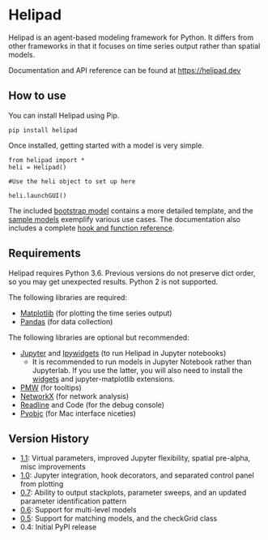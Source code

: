 # Helipad

Helipad is an agent-based modeling framework for Python. It differs from other frameworks in that it focuses on time series output rather than spatial models.

Documentation and API reference can be found at https://helipad.dev

## How to use

You can install Helipad using Pip.

	pip install helipad

Once installed, getting started with a model is very simple. 

	from helipad import *
	heli = Helipad()
	
	#Use the heli object to set up here
	
	heli.launchGUI()

The included [bootstrap model](https://github.com/charwick/helipad/blob/master/sample-models/bootstrap.py) contains a more detailed template, and the [sample models](https://github.com/charwick/helipad/tree/master/sample-models) exemplify various use cases. The documentation also includes a complete [hook and function reference](https://helipad.dev/functions/).

## Requirements

Helipad requires Python 3.6. Previous versions do not preserve dict order, so you may get unexpected results. Python 2 is not supported.

The following libraries are required:

* [Matplotlib](https://matplotlib.org/) (for plotting the time series output)
* [Pandas](https://pandas.pydata.org/) (for data collection)

The following libraries are optional but recommended:

* [Jupyter](https://jupyter.org/) and [Ipywidgets](https://pypi.org/project/ipywidgets/) (to run Helipad in Jupyter notebooks)
    * It is recommended to run models in Jupyter Notebook rather than Jupyterlab. If you use the latter, you will also need to install the [widgets](https://ipywidgets.readthedocs.io/en/latest/user_install.html#installing-the-jupyterlab-extension) and jupyter-matplotlib extensions.
* [PMW](https://pypi.org/project/Pmw/) (for tooltips)
* [NetworkX](http://networkx.github.io/) (for network analysis)
* [Readline](https://pypi.org/project/readline/) and Code (for the debug console)
* [Pyobjc](https://pypi.org/project/pyobjc/) (for Mac interface niceties)

## Version History

* [1.1](https://helipad.dev/2020/10/helipad-1-1/): Virtual parameters, improved Jupyter flexibility, spatial pre-alpha, misc improvements
* [1.0](https://helipad.dev/2020/08/helipad-1-0/): Jupyter integration, hook decorators, and separated control panel from plotting
* [0.7](https://helipad.dev/2020/06/helipad-0-7/): Ability to output stackplots, parameter sweeps, and an updated parameter identification pattern
* [0.6](https://helipad.dev/2020/05/helipad-0-6/): Support for multi-level models
* [0.5](https://helipad.dev/2020/03/helipad-0-5/): Support for matching models, and the checkGrid class
* 0.4: Initial PyPI release